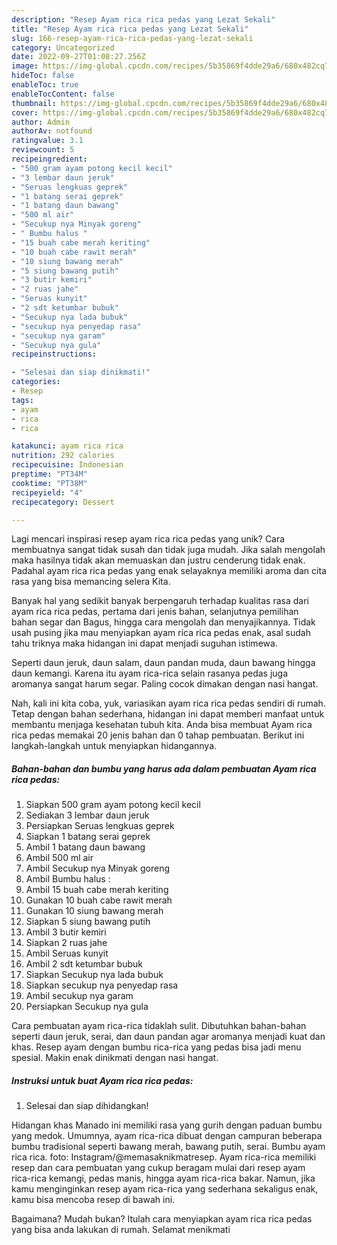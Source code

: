 ```yaml
---
description: "Resep Ayam rica rica pedas yang Lezat Sekali"
title: "Resep Ayam rica rica pedas yang Lezat Sekali"
slug: 166-resep-ayam-rica-rica-pedas-yang-lezat-sekali
category: Uncategorized
date: 2022-09-27T01:08:27.256Z
image: https://img-global.cpcdn.com/recipes/5b35869f4dde29a6/680x482cq70/ayam-rica-rica-pedas-foto-resep-utama.jpg
hideToc: false
enableToc: true
enableTocContent: false
thumbnail: https://img-global.cpcdn.com/recipes/5b35869f4dde29a6/680x482cq70/ayam-rica-rica-pedas-foto-resep-utama.jpg
cover: https://img-global.cpcdn.com/recipes/5b35869f4dde29a6/680x482cq70/ayam-rica-rica-pedas-foto-resep-utama.jpg
author: Admin
authorAv: notfound
ratingvalue: 3.1
reviewcount: 5
recipeingredient:
- "500 gram ayam potong kecil kecil"
- "3 lembar daun jeruk"
- "Seruas lengkuas geprek"
- "1 batang serai geprek"
- "1 batang daun bawang"
- "500 ml air"
- "Secukup nya Minyak goreng"
- " Bumbu halus "
- "15 buah cabe merah keriting"
- "10 buah cabe rawit merah"
- "10 siung bawang merah"
- "5 siung bawang putih"
- "3 butir kemiri"
- "2 ruas jahe"
- "Seruas kunyit"
- "2 sdt ketumbar bubuk"
- "Secukup nya lada bubuk"
- "secukup nya penyedap rasa"
- "secukup nya garam"
- "Secukup nya gula"
recipeinstructions:

- "Selesai dan siap dinikmati!"
categories:
- Resep
tags:
- ayam
- rica
- rica

katakunci: ayam rica rica 
nutrition: 292 calories
recipecuisine: Indonesian
preptime: "PT34M"
cooktime: "PT38M"
recipeyield: "4"
recipecategory: Dessert

---
```





Lagi mencari inspirasi resep ayam rica rica pedas yang unik? Cara membuatnya sangat tidak susah dan tidak juga mudah. Jika salah mengolah maka hasilnya tidak akan memuaskan dan justru cenderung tidak enak. Padahal ayam rica rica pedas yang enak selayaknya memiliki aroma dan cita rasa yang bisa memancing selera Kita.





Banyak hal yang sedikit banyak berpengaruh terhadap kualitas rasa dari ayam rica rica pedas, pertama dari jenis bahan, selanjutnya pemilihan bahan segar dan Bagus, hingga cara mengolah dan menyajikannya. Tidak usah pusing jika mau menyiapkan ayam rica rica pedas enak,      asal sudah tahu triknya maka hidangan ini dapat menjadi suguhan istimewa.














Seperti daun jeruk, daun salam, daun pandan muda, daun bawang hingga daun kemangi. Karena itu ayam rica-rica selain rasanya pedas juga aromanya sangat harum segar. Paling cocok dimakan dengan nasi hangat.






Nah, kali ini kita coba, yuk, variasikan ayam rica rica pedas sendiri di rumah. Tetap dengan bahan sederhana, hidangan ini dapat memberi manfaat untuk membantu menjaga kesehatan tubuh kita. Anda bisa membuat Ayam rica rica pedas memakai 20 jenis bahan dan 0 tahap pembuatan. Berikut ini langkah-langkah untuk menyiapkan hidangannya.

<!--inarticleads1-->

##### Bahan-bahan dan bumbu yang harus ada dalam pembuatan Ayam rica rica pedas:

1. Siapkan 500 gram ayam potong kecil kecil
1. Sediakan 3 lembar daun jeruk
1. Persiapkan Seruas lengkuas geprek
1. Siapkan 1 batang serai geprek
1. Ambil 1 batang daun bawang
1. Ambil 500 ml air
1. Ambil Secukup nya Minyak goreng
1. Ambil  Bumbu halus :
1. Ambil 15 buah cabe merah keriting
1. Gunakan 10 buah cabe rawit merah
1. Gunakan 10 siung bawang merah
1. Siapkan 5 siung bawang putih
1. Ambil 3 butir kemiri
1. Siapkan 2 ruas jahe
1. Ambil Seruas kunyit
1. Ambil 2 sdt ketumbar bubuk
1. Siapkan Secukup nya lada bubuk
1. Siapkan secukup nya penyedap rasa
1. Ambil secukup nya garam
1. Persiapkan Secukup nya gula


Cara pembuatan ayam rica-rica tidaklah sulit. Dibutuhkan bahan-bahan seperti daun jeruk, serai, dan daun pandan agar aromanya menjadi kuat dan khas. Resep ayam dengan bumbu rica-rica yang pedas bisa jadi menu spesial. Makin enak dinikmati dengan nasi hangat. 

<!--inarticleads2-->

##### Instruksi untuk buat Ayam rica rica pedas:


1. Selesai dan siap dihidangkan!

Hidangan khas Manado ini memiliki rasa yang gurih dengan paduan bumbu yang medok. Umumnya, ayam rica-rica dibuat dengan campuran beberapa bumbu tradisional seperti bawang merah, bawang putih, serai. Bumbu ayam rica rica. foto: Instagram/@memasaknikmatresep. Ayam rica-rica memiliki resep dan cara pembuatan yang cukup beragam mulai dari resep ayam rica-rica kemangi, pedas manis, hingga ayam rica-rica bakar. Namun, jika kamu menginginkan resep ayam rica-rica yang sederhana sekaligus enak, kamu bisa mencoba resep di bawah ini. 

Bagaimana? Mudah bukan? Itulah cara menyiapkan ayam rica rica pedas yang bisa anda lakukan di rumah. Selamat menikmati
